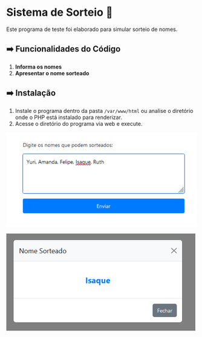 # Sistema de Sorteio 🚀

Este programa de teste foi elaborado para simular sorteio de nomes.

## ➡️ Funcionalidades do Código

1. **Informa os nomes** 
2. **Apresentar o nome sorteado** 




## ➡️ Instalação 

1. Instale o programa dentro da pasta `/var/www/html` ou analise o diretório onde o PHP está instalado para renderizar.
2. Acesse o diretório do programa via web e execute.

![alt text](image.png)

![alt text](image-1.png)